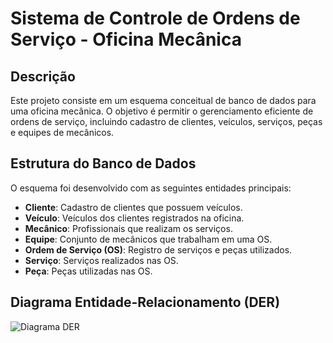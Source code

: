 # Sistema de Controle de Ordens de Serviço - Oficina Mecânica

## Descrição
Este projeto consiste em um esquema conceitual de banco de dados para uma oficina mecânica. O objetivo é permitir o gerenciamento eficiente de ordens de serviço, incluindo cadastro de clientes, veículos, serviços, peças e equipes de mecânicos.

## Estrutura do Banco de Dados
O esquema foi desenvolvido com as seguintes entidades principais:
- **Cliente**: Cadastro de clientes que possuem veículos.
- **Veículo**: Veículos dos clientes registrados na oficina.
- **Mecânico**: Profissionais que realizam os serviços.
- **Equipe**: Conjunto de mecânicos que trabalham em uma OS.
- **Ordem de Serviço (OS)**: Registro de serviços e peças utilizados.
- **Serviço**: Serviços realizados nas OS.
- **Peça**: Peças utilizadas nas OS.

## Diagrama Entidade-Relacionamento (DER)
![Diagrama DER](link-para-o-diagrama)
